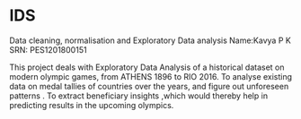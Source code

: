 # IDS
Data cleaning, normalisation and Exploratory Data analysis
Name:Kavya P K
SRN: PES1201800151

This project deals with Exploratory Data Analysis of a historical dataset on modern olympic games, from ATHENS 1896 to RIO 2016.
To analyse existing data on medal tallies of countries over the years, and figure out unforeseen patterns .
To extract beneficiary insights ,which would thereby help in predicting results in the upcoming olympics.
